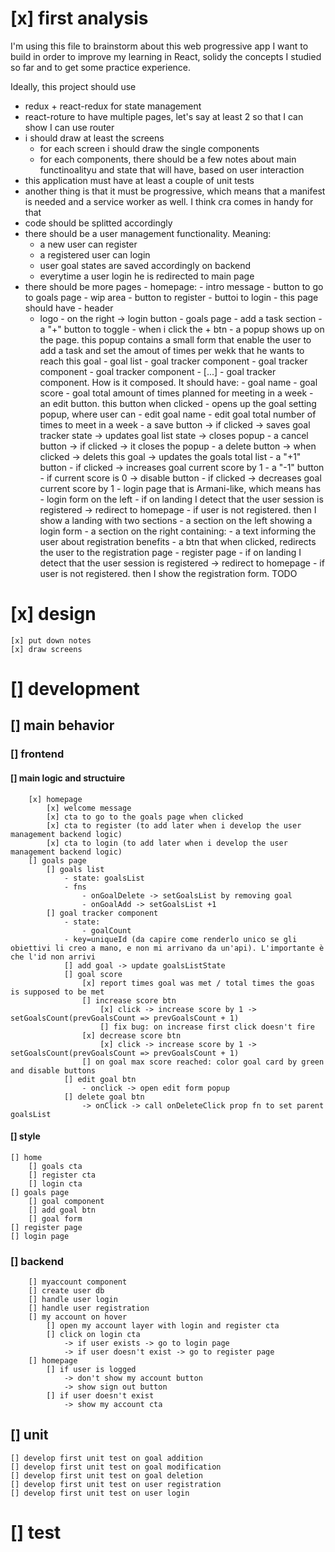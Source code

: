 # [x] first analysis

I'm using this file to brainstorm about this web progressive app I want to build in order to improve my learning in React, solidy the concepts I studied so far and to get some practice experience.

Ideally, this project should use

- redux + react-redux for state management
- react-roture to have multiple pages, let's say at least 2 so that I can show I can use router
- i should draw at least the screens
  - for each screen i should draw the single components
  - for each components, there should be a few notes about main functinoalityu and state that will have, based on user interaction
- this application must have at least a couple of unit tests
- another thing is that it must be progressive, which means that a manifest is needed and a service worker as well. I think cra comes in handy for that
- code should be splitted accordingly
- there should be a user management functionality. Meaning:
  - a new user can register
  - a registered user can login
  - user goal states are saved accordingly on backend
  - everytime a user login he is redirected to main page
- there should be more pages - homepage: - intro message - button to go to goals page - wip area - button to register - buttoi to login - this page should have - header
  - logo - on the right -> login button - goals page - add a task section - a "+" button to toggle - when i click the + btn - a popup shows up on the page. this popup contains a small form that enable the user to add a task and set the amout of times per wekk that he wants to reach this goal - goal list - goal tracker component - goal tracker component - goal tracker component - [...] - goal tracker component. How is it composed. It should have: - goal name - goal score - goal total amount of times planned for meeting in a week - an edit button. this button when clicked - opens up the goal setting popup, where user can - edit goal name - edit goal total number of times to meet in a week - a save button
    -> if clicked
    -> saves goal tracker state
    -> updates goal list state
    -> closes popup - a cancel button
    -> if clicked
    -> it closes the popup - a delete button
    -> when clicked
    -> delets this goal
    -> updates the goals total list - a "+1" button - if clicked -> increases goal current score by 1 - a "-1" button - if current score is 0 -> disable button - if clicked
    -> decreases goal current score by 1 - login page that is Armani-like, which means has - login form on the left - if on landing I detect that the user session is registered -> redirect to homepage - if user is not registered. then I show a landing with two sections - a section on the left showing a login form - a section on the right containing: - a text informing the user about registration benefits - a btn that when clicked, redirects the user to the registration page - register page - if on landing I detect that the user session is registered -> redirect to homepage - if user is not registered. then I show the registration form.
    TODO

# [x] design

    [x] put down notes
    [x] draw screens

# [] development

## [] main behavior

### [] frontend

#### [] main logic and structuire

        [x] homepage
            [x] welcome message
            [x] cta to go to the goals page when clicked
            [x] cta to register (to add later when i develop the user management backend logic)
            [x] cta to login (to add later when i develop the user management backend logic)
        [] goals page
            [] goals list
                - state: goalsList
                - fns
                    - onGoalDelete -> setGoalsList by removing goal
                    - onGoalAdd -> setGoalsList +1
            [] goal tracker component
                - state:
                    - goalCount
                - key=uniqueId (da capire come renderlo unico se gli obiettivi li creo a mano, e non mi arrivano da un'api). L'importante è che l'id non arrivi
                [] add goal -> update goalsListState
                [] goal score
                    [x] report times goal was met / total times the goas is supposed to be met
                    [] increase score btn
                        [x] click -> increase score by 1 -> setGoalsCount(prevGoalsCount => prevGoalsCount + 1)
                        [] fix bug: on increase first click doesn't fire
                    [x] decrease score btn
                        [x] click -> increase score by 1 -> setGoalsCount(prevGoalsCount => prevGoalsCount + 1)
                    [] on goal max score reached: color goal card by green and disable buttons
                [] edit goal btn
                    - onclick -> open edit form popup
                [] delete goal btn
                    -> onClick -> call onDeleteClick prop fn to set parent goalsList

#### [] style

    [] home
        [] goals cta
        [] register cta
        [] login cta
    [] goals page
        [] goal component
        [] add goal btn
        [] goal form
    [] register page
    [] login page

### [] backend

        [] myaccount component
        [] create user db
        [] handle user login
        [] handle user registration
        [] my account on hover
            [] open my account layer with login and register cta
            [] click on login cta
                -> if user exists -> go to login page
                -> if user doesn't exist -> go to register page
        [] homepage
            [] if user is logged
                -> don't show my account button
                -> show sign out button
            [] if user doesn't exist
                -> show my account cta

## [] unit

    [] develop first unit test on goal addition
    [] develop first unit test on goal modification
    [] develop first unit test on goal deletion
    [] develop first unit test on user registration
    [] develop first unit test on user login

# [] test
